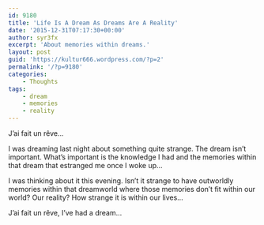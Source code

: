 ```yaml
---
id: 9180
title: 'Life Is A Dream As Dreams Are A Reality'
date: '2015-12-31T07:17:30+00:00'
author: syr3fx
excerpt: 'About memories within dreams.'
layout: post
guid: 'https://kultur666.wordpress.com/?p=2'
permalink: '/?p=9180'
categories:
    - Thoughts
tags:
    - dream
    - memories
    - reality
---
```


J’ai fait un rêve…

I was dreaming last night about something quite strange. The dream isn’t important. What’s important is the knowledge I had and the memories within that dream that estranged me once I woke up…

I was thinking about it this evening. Isn’t it strange to have outworldly memories within that dreamworld where those memories don’t fit within our world? Our reality? How strange it is within our lives…

J’ai fait un rêve, I’ve had a dream…